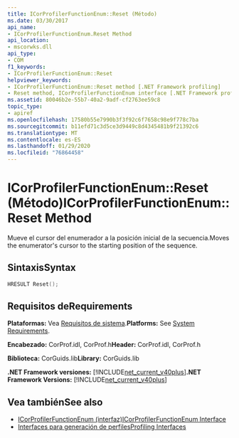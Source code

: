 ```yaml
---
title: ICorProfilerFunctionEnum::Reset (Método)
ms.date: 03/30/2017
api_name:
- ICorProfilerFunctionEnum.Reset Method
api_location:
- mscorwks.dll
api_type:
- COM
f1_keywords:
- ICorProfilerFunctionEnum::Reset
helpviewer_keywords:
- ICorProfilerFunctionEnum::Reset method [.NET Framework profiling]
- Reset method, ICorProfilerFunctionEnum interface [.NET Framework profiling]
ms.assetid: 80046b2e-55b7-40a2-9adf-cf2763ee59c8
topic_type:
- apiref
ms.openlocfilehash: 17580b55e7990b3f3f92c6f7658c98e9f778c7ba
ms.sourcegitcommit: b11efd71c3d5ce3d9449c8d4345481b9f21392c6
ms.translationtype: MT
ms.contentlocale: es-ES
ms.lasthandoff: 01/29/2020
ms.locfileid: "76864458"
---
```

# <a name="icorprofilerfunctionenumreset-method"></a><span data-ttu-id="b8a69-102">ICorProfilerFunctionEnum::Reset (Método)</span><span class="sxs-lookup"><span data-stu-id="b8a69-102">ICorProfilerFunctionEnum::Reset Method</span></span>
<span data-ttu-id="b8a69-103">Mueve el cursor del enumerador a la posición inicial de la secuencia.</span><span class="sxs-lookup"><span data-stu-id="b8a69-103">Moves the enumerator's cursor to the starting position of the sequence.</span></span>  
  
## <a name="syntax"></a><span data-ttu-id="b8a69-104">Sintaxis</span><span class="sxs-lookup"><span data-stu-id="b8a69-104">Syntax</span></span>  
  
```cpp  
HRESULT Reset();  
```  
  
## <a name="requirements"></a><span data-ttu-id="b8a69-105">Requisitos de</span><span class="sxs-lookup"><span data-stu-id="b8a69-105">Requirements</span></span>  
 <span data-ttu-id="b8a69-106">**Plataformas:** Vea [Requisitos de sistema](../../../../docs/framework/get-started/system-requirements.md).</span><span class="sxs-lookup"><span data-stu-id="b8a69-106">**Platforms:** See [System Requirements](../../../../docs/framework/get-started/system-requirements.md).</span></span>  
  
 <span data-ttu-id="b8a69-107">**Encabezado:** CorProf.idl, CorProf.h</span><span class="sxs-lookup"><span data-stu-id="b8a69-107">**Header:** CorProf.idl, CorProf.h</span></span>  
  
 <span data-ttu-id="b8a69-108">**Biblioteca:** CorGuids.lib</span><span class="sxs-lookup"><span data-stu-id="b8a69-108">**Library:** CorGuids.lib</span></span>  
  
 <span data-ttu-id="b8a69-109">**.NET Framework versiones:** [!INCLUDE[net_current_v40plus](../../../../includes/net-current-v40plus-md.md)]</span><span class="sxs-lookup"><span data-stu-id="b8a69-109">**.NET Framework Versions:** [!INCLUDE[net_current_v40plus](../../../../includes/net-current-v40plus-md.md)]</span></span>  
  
## <a name="see-also"></a><span data-ttu-id="b8a69-110">Vea también</span><span class="sxs-lookup"><span data-stu-id="b8a69-110">See also</span></span>

- [<span data-ttu-id="b8a69-111">ICorProfilerFunctionEnum (interfaz)</span><span class="sxs-lookup"><span data-stu-id="b8a69-111">ICorProfilerFunctionEnum Interface</span></span>](icorprofilerfunctionenum-interface.md)
- [<span data-ttu-id="b8a69-112">Interfaces para generación de perfiles</span><span class="sxs-lookup"><span data-stu-id="b8a69-112">Profiling Interfaces</span></span>](profiling-interfaces.md)
